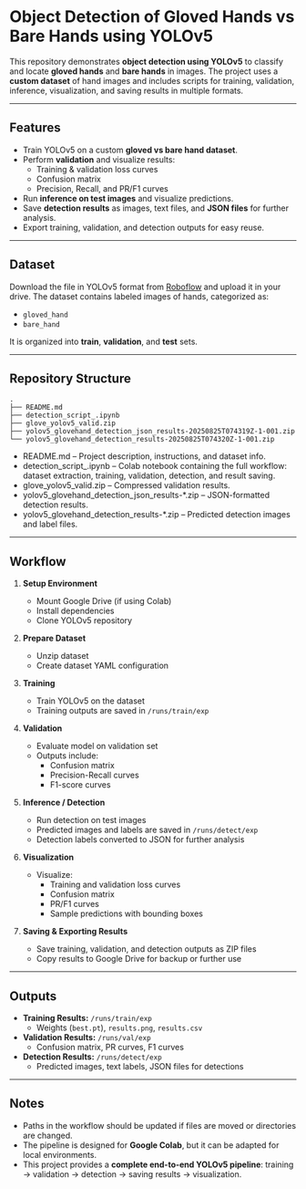 # Object Detection of Gloved Hands vs Bare Hands using YOLOv5

This repository demonstrates **object detection using YOLOv5** to classify and locate **gloved hands** and **bare hands** in images. The project uses a **custom dataset** of hand images and includes scripts for training, validation, inference, visualization, and saving results in multiple formats.

---

## Features

- Train YOLOv5 on a custom **gloved vs bare hand dataset**.
- Perform **validation** and visualize results:
  - Training & validation loss curves
  - Confusion matrix
  - Precision, Recall, and PR/F1 curves
- Run **inference on test images** and visualize predictions.
- Save **detection results** as images, text files, and **JSON files** for further analysis.
- Export training, validation, and detection outputs for easy reuse.

---

## Dataset
Download the file in YOLOv5 format from [Roboflow](<https://universe.roboflow.com/glove-uylxg/glove-q7czq/dataset/1>) and upload it in your drive.
The dataset contains labeled images of hands, categorized as:

- `gloved_hand`
- `bare_hand`

It is organized into **train**, **validation**, and **test** sets. 

---
## Repository Structure
```
.
├── README.md
├── detection_script_.ipynb
├── glove_yolov5_valid.zip
├── yolov5_glovehand_detection_json_results-20250825T074319Z-1-001.zip
└── yolov5_glovehand_detection_results-20250825T074320Z-1-001.zip
```

- README.md – Project description, instructions, and dataset info.
- detection_script_.ipynb – Colab notebook containing the full workflow: dataset extraction, training, validation, detection, and result saving.
- glove_yolov5_valid.zip – Compressed validation results.
- yolov5_glovehand_detection_json_results-*.zip – JSON-formatted detection results.
- yolov5_glovehand_detection_results-*.zip – Predicted detection images and label files.

---
## Workflow

1. **Setup Environment**
   - Mount Google Drive (if using Colab)
   - Install dependencies
   - Clone YOLOv5 repository

2. **Prepare Dataset**
   - Unzip dataset
   - Create dataset YAML configuration

3. **Training**
   - Train YOLOv5 on the dataset
   - Training outputs are saved in `/runs/train/exp`

4. **Validation**
   - Evaluate model on validation set
   - Outputs include:
     - Confusion matrix
     - Precision-Recall curves
     - F1-score curves

5. **Inference / Detection**
   - Run detection on test images
   - Predicted images and labels are saved in `/runs/detect/exp`
   - Detection labels converted to JSON for further analysis

6. **Visualization**
   - Visualize:
     - Training and validation loss curves
     - Confusion matrix
     - PR/F1 curves
     - Sample predictions with bounding boxes

7. **Saving & Exporting Results**
   - Save training, validation, and detection outputs as ZIP files
   - Copy results to Google Drive for backup or further use

---

## Outputs

- **Training Results:** `/runs/train/exp`  
  - Weights (`best.pt`), `results.png`, `results.csv`
- **Validation Results:** `/runs/val/exp`  
  - Confusion matrix, PR curves, F1 curves
- **Detection Results:** `/runs/detect/exp`  
  - Predicted images, text labels, JSON files for detections

---

## Notes

- Paths in the workflow should be updated if files are moved or directories are changed.
- The pipeline is designed for **Google Colab**, but it can be adapted for local environments.
- This project provides a **complete end-to-end YOLOv5 pipeline**: training → validation → detection → saving results → visualization.
